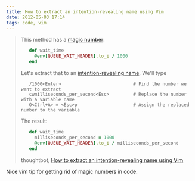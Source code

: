 ```yaml
---
title: How to extract an intention-revealing name using Vim
date: 2012-05-03 17:14
tags: code, vim
---
```


> This method has a [magic number][1]:
>
> ``` ruby
>    def wait_time
>      @env[QUEUE_WAIT_HEADER].to_i / 1000
>    end
> ```
>
> Let's extract that to an [intention-revealing name][2]. We'll type
>
> ``` vim
>    /1000<Enter>                           # Find the number we want to extract
>    cwmilliseconds_per_second<Esc>         # Replace the number with a variable name
>    O<Ctrl+A> = <Esc>p                     # Assign the replaced number to the variable
> ```
>
> The result:
>
> ``` ruby
>    def wait_time
>      milliseconds_per_second = 1000
>      @env[QUEUE_WAIT_HEADER].to_i / milliseconds_per_second
>    end
> ```
>
> thoughtbot, [How to extract an intention-revealing name using Vim][3]

Nice vim tip for getting rid of magic numbers in code.

[1]: http://c2.com/cgi/wiki?MagicNumber
[2]: http://c2.com/cgi/wiki?IdentifiersRevealIntent
[3]: http://robots.thoughtbot.com/post/22258289125/how-to-extract-an-intention-revealing-name-using-vim
